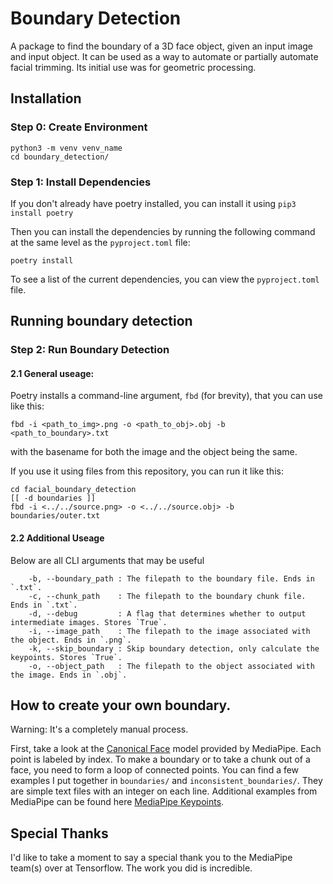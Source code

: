 # Boundary Detection
A package to find the boundary of a 3D face object, given an input image and input object. It can be used as a way to automate or partially automate facial trimming. Its initial use was for geometric processing.

## Installation
### Step 0: Create Environment
```
python3 -m venv venv_name
cd boundary_detection/
```

### Step 1: Install Dependencies
If you don't already have poetry installed, you can install it using 
```pip3 install poetry```

Then you can install the dependencies by running the following command at the same level as the `pyproject.toml` file:
```
poetry install
```

To see a list of the current dependencies, you can view the `pyproject.toml` file.

## Running boundary detection
### Step 2: Run Boundary Detection
#### 2.1 General useage:
Poetry installs a command-line argument, `fbd` (for brevity), that you can use like this:
```
fbd -i <path_to_img>.png -o <path_to_obj>.obj -b <path_to_boundary>.txt
```

with the basename for both the image and the object being the same.

If you use it using files from this repository, you can run it like this:
```
cd facial_boundary_detection
[[ -d boundaries ]]
fbd -i <../../source.png> -o <../../source.obj> -b boundaries/outer.txt
```

#### 2.2 Additional Useage
Below are all CLI arguments that may be useful
```
    -b, --boundary_path : The filepath to the boundary file. Ends in `.txt`.
    -c, --chunk_path    : The filepath to the boundary chunk file. Ends in `.txt`.
    -d, --debug         : A flag that determines whether to output intermediate images. Stores `True`.
    -i, --image_path    : The filepath to the image associated with the object. Ends in `.png`.
    -k, --skip_boundary : Skip boundary detection, only calculate the keypoints. Stores `True`.
    -o, --object_path   : The filepath to the object associated with the image. Ends in `.obj`.
```

## How to create your own boundary.
Warning: It's a completely manual process.

First, take a look at the [Canonical Face](https://raw.githubusercontent.com/tensorflow/tfjs-models/838611c02f51159afdd77469ce67f0e26b7bbb23/face-landmarks-detection/mesh_map.jpg) model provided by MediaPipe. Each point is labeled by index. To make a boundary or to take a chunk out of a face, you need to form a loop of connected points. You can find a few examples I put together in `boundaries/` and `inconsistent_boundaries/`. They are simple text files with an integer on each line. Additional examples from MediaPipe can be found here [MediaPipe Keypoints](https://github.com/tensorflow/tfjs-models/blob/838611c02f51159afdd77469ce67f0e26b7bbb23/face-landmarks-detection/src/mediapipe-facemesh/keypoints.ts).

## Special Thanks
I'd like to take a moment to say a special thank you to the MediaPipe team(s) over at Tensorflow. The work you did is incredible.
